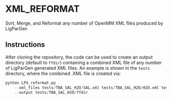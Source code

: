 # XML_REFORMAT
Sort, Merge, and Reformat any number of OpenMM XML files produced by LigParGen

## Instructions

After cloning the repository, the code can be used to create an output directory (default to `ffdir`) containing a combined XML file of any number of LigParGen generated XML files. An example is shown in the `tests` directory, where the combined .XML file is created via:

```python
python LPG_reformat.py
    --xml_files tests/TBA_SAL_H2O/SAL.xml tests/TBA_SAL_H2O/H2O.xml tests/TBA_SAL_H2O/TBA.xml
    --output tests/TBA_SAL_H2O/ffdir
```
